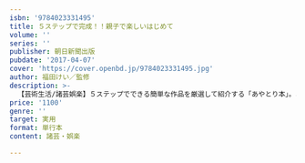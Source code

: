 ```yaml
---
isbn: '9784023331495'
title: ５ステップで完成！！親子で楽しいはじめて
volume: ''
series: ''
publisher: 朝日新聞出版
pubdate: '2017-04-07'
cover: 'https://cover.openbd.jp/9784023331495.jpg'
author: 福田けい／監修
description: >-
  【芸術生活/諸芸娯楽】５ステップでできる簡単な作品を厳選して紹介する「あやとり本」。あやとりがはじめてのお子様も、一人で簡単に楽しくできる。あやとりひもが２本ついているほか、スマートフォンをかざすと見られる動画でのご紹介も。親子で楽しもう！
price: '1100'
genre: ''
target: 実用
format: 単行本
content: 諸芸・娯楽

---
```

